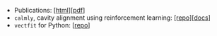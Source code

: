 - Publications: \[[html](./publications)\]\[[pdf](./list_of_publications.pdf)\]
- `calmly`, cavity alignment using reinforcement learning: [\[repo\]](https://github.com/artemiy-dmitriev/calmly)\[[docs](https://calmly.readthedocs.io/latest/)\]
- `vectfit` for Python: \[[repo](https://github.com/artemiy-dmitriev/vectfit)\]
